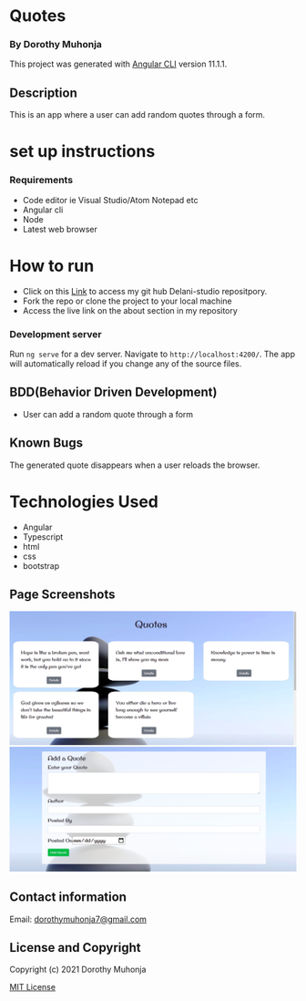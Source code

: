 # Quotes
### By Dorothy Muhonja

This project was generated with [Angular CLI](https://github.com/angular/angular-cli) version 11.1.1.

## Description
This is an app where a user can add random quotes through a form.

# set up instructions
### Requirements
* Code editor ie Visual Studio/Atom Notepad etc
* Angular cli
* Node 
* Latest web browser

# How to run
* Click on this [Link](https://github.com/dorothymuhonja/Quotes-Project.git) to access my git hub Delani-studio repositpory.
* Fork the repo or clone the project to your local machine
* Access the live link on the about section in my repository


### Development server

Run `ng serve` for a dev server. Navigate to `http://localhost:4200/`. The app will automatically reload if you change any of the source files.

## BDD(Behavior Driven Development)
* User can add a random quote through a form

## Known Bugs
The generated quote disappears when a user reloads the browser.

# Technologies Used
* Angular
* Typescript
* html
* css
* bootstrap

## Page Screenshots
![quotes](src/assets/images/quotes.png)
 ![form](src/assets/images/form.png)

## Contact information
Email: dorothymuhonja7@gmail.com

## License and Copyright
Copyright (c) 2021 Dorothy Muhonja

[MIT License](LICENSE)

